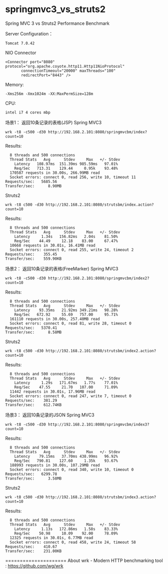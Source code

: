 springmvc3_vs_struts2
=====================

Spring MVC 3 vs Struts2 Performance Benchmark

Server Configuration：

    Tomcat 7.0.42

NIO Connector

    <Connector port="8080" protocol="org.apache.coyote.http11.Http11NioProtocol"
           connectionTimeout="20000" maxThreads="100"
           redirectPort="8443" />

Memory:

    -Xms256m -Xmx1024m -XX:MaxPermSize=128m

CPU: 
    
    intel i7 4 cores mbp

场景1： 返回10条记录的表格(JSP)
Spring MVC3

    wrk -t8 -c500 -d30 http://192.168.2.101:8080/springmvcbm/index?count=10
    
Results:
```
  8 threads and 500 connections
  Thread Stats   Avg      Stdev     Max   +/- Stdev
    Latency   108.97ms  151.39ms 985.59ms   97.01%
    Req/Sec   713.31    129.44     0.95k    93.48%
  170587 requests in 30.00s, 266.99MB read
  Socket errors: connect 0, read 256, write 10, timeout 11
Requests/sec:   5685.56
Transfer/sec:      8.90MB
```

Struts2

    wrk -t8 c500 -d30 http://192.168.2.101:8080/strutsbm/index.action?count=10

Results:
```
  8 threads and 500 connections
  Thread Stats   Avg      Stdev     Max   +/- Stdev
    Latency     1.34s   156.82ms   2.04s    81.50%
    Req/Sec    44.49     12.18    83.00     67.47%
  10668 requests in 30.01s, 16.41MB read
  Socket errors: connect 0, read 255, write 24, timeout 2
Requests/sec:    355.45
Transfer/sec:    559.90KB
```

场景2： 返回10条记录的表格(FreeMarker)
Spring MVC3

    wrk -t8 -c500 -d30 http://192.168.2.101:8080/springmvcbm/index2?count=10
    
Results:
```
  8 threads and 500 connections
  Thread Stats   Avg      Stdev     Max   +/- Stdev
    Latency    93.35ms   21.92ms 349.21ms   98.28%
    Req/Sec   672.92     55.69   757.00     95.71%
  161110 requests in 30.00s, 257.40MB read
  Socket errors: connect 0, read 81, write 28, timeout 0
Requests/sec:   5370.41
Transfer/sec:      8.58MB
```

Struts2

    wrk -t8 c500 -d30 http://192.168.2.101:8080/strutsbm/index2.action?count=10

Results:
```
  8 threads and 500 connections
  Thread Stats   Avg      Stdev     Max   +/- Stdev
    Latency     1.29s   171.67ms   1.77s    77.01%
    Req/Sec    47.55     21.70   107.00     71.09%
  11442 requests in 30.01s, 17.96MB read
  Socket errors: connect 0, read 247, write 7, timeout 0
Requests/sec:    381.29
Transfer/sec:    612.74KB
```

场景3： 返回10条记录的JSON
Spring MVC3

    wrk -t8 -c500 -d30 http://192.168.2.101:8080/springmvcbm/index3?count=10
    
Results:
```
  8 threads and 500 connections
  Thread Stats   Avg      Stdev     Max   +/- Stdev
    Latency    79.15ms   37.70ms 438.99ms   96.92%
    Req/Sec   790.81    127.60     1.35k    93.67%
  188993 requests in 30.00s, 107.29MB read
  Socket errors: connect 0, read 340, write 10, timeout 0
Requests/sec:   6299.78
Transfer/sec:      3.58MB
```

Struts2

    wrk -t8 c500 -d30 http://192.168.2.101:8080/strutsbm/index3.action?count=10

Results:
```
  8 threads and 500 connections
  Thread Stats   Avg      Stdev     Max   +/- Stdev
    Latency     1.13s   172.86ms   1.58s    83.33%
    Req/Sec    50.98     10.09    92.00     78.09%
  12325 requests in 30.01s, 6.77MB read
  Socket errors: connect 0, read 458, write 24, timeout 58
Requests/sec:    410.67
Transfer/sec:    231.00KB
```

=====================
About wrk - Modern HTTP benchmarking tool : https://github.com/wg/wrk

